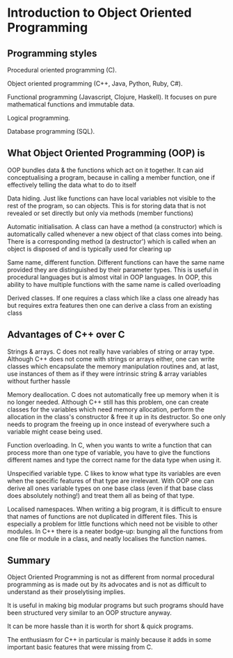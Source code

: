 # Introduction to Object Oriented Programming 

  
## Programming styles

Procedural oriented programming (C).

Object oriented programming (C++, Java, Python, Ruby, C#).

Functional programming (Javascript, Clojure, Haskell). It focuses on pure mathematical functions and immutable data.

Logical programming.

Database programming (SQL).

## What Object Oriented Programming (OOP) is

OOP bundles data & the functions which act on it together. It can aid conceptualising a program, because in calling a member function, one if effectively telling the data what to do to itself

Data hiding. Just like functions can have local variables not visible to the rest of the program, so can objects. This is for storing data that is not revealed or set directly but only via methods (member functions)

Automatic initialisation. A class can have a method (a constructor) which is automatically called whenever a new object of that class comes into being. There is a corresponding method (a destructor') which is called when an object is disposed of and is typically used for clearing up

Same name, different function. Different functions can have the same name provided they are distinguished by their parameter types. This is useful in procedural languages but is almost vital in OOP languages. In OOP, this ability to have multiple functions with the same name is called overloading

Derived classes. If one requires a class which like a class one already has but requires extra features then one can derive a class from an existing class

## Advantages of C++ over C

Strings & arrays. C does not really have variables of string or array type. Although C++ does not come with strings or arrays either, one can write classes which encapsulate the memory manipulation routines and, at last, use instances of them as if they were intrinsic string & array variables without further hassle

Memory deallocation. C does not automatically free up memory when it is no longer needed. Although C++ still has this problem, one can create classes for the variables which need memory allocation, perform the allocation in the class's constructor & free it up in its destructor. So one only needs to program the freeing up in once instead of everywhere such a variable might cease being used.

Function overloading. In C, when you wants to write a function that can process more than one type of variable, you have to give the functions different names and type the correct name for the data type when using it.

Unspecified variable type. C likes to know what type its variables are even when the specific features of that type are irrelevant. With OOP one can derive all ones variable types on one base class (even if that base class does absolutely nothing!) and treat them all as being of that type.

Localised namespaces. When writing a big program, it is difficult to ensure that names of functions are not duplicated in different files. This is especially a problem for little functions which need not be visible to other modules. In C++ there is a neater bodge-up: bunging all the functions from one file or module in a class, and neatly localises the function names.

## Summary

Object Oriented Programming is not as different from normal procedural programming as is made out by its advocates and is not as difficult to understand as their proselytising implies.

It is useful in making big modular programs but such programs should have been structured very similar to an OOP structure anyway.

It can be more hassle than it is worth for short & quick programs.

The enthusiasm for C++ in particular is mainly because it adds in some important basic features that were missing from C.
